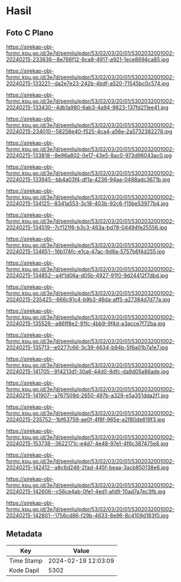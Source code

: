 # Hasil

## Foto C Plano

https://sirekap-obj-formc.kpu.go.id/3e7d/pemilu/pdpr/53/02/03/20/01/5302032001002-20240215-233636--8e766f12-8ca8-4917-a921-1ece8694ca85.jpg

https://sirekap-obj-formc.kpu.go.id/3e7d/pemilu/pdpr/53/02/03/20/01/5302032001002-20240215-133221--da2e7e23-242b-4bdf-a520-71545bc0c574.jpg

https://sirekap-obj-formc.kpu.go.id/3e7d/pemilu/pdpr/53/02/03/20/01/5302032001002-20240215-133430--4db1a980-6ab3-4a94-9823-137fd211ee41.jpg

https://sirekap-obj-formc.kpu.go.id/3e7d/pemilu/pdpr/53/02/03/20/01/5302032001002-20240215-234010--58258e40-f525-4ca4-a56e-2a5732382278.jpg

https://sirekap-obj-formc.kpu.go.id/3e7d/pemilu/pdpr/53/02/03/20/01/5302032001002-20240215-133818--8e96a802-0e17-43e5-8ac0-973d96043ac0.jpg

https://sirekap-obj-formc.kpu.go.id/3e7d/pemilu/pdpr/53/02/03/20/01/5302032001002-20240215-133945--bb4a03f4-df1a-4236-94aa-0488adc3671b.jpg

https://sirekap-obj-formc.kpu.go.id/3e7d/pemilu/pdpr/53/02/03/20/01/5302032001002-20240215-134125--8341a553-3c18-403b-92c6-f15be53977b4.jpg

https://sirekap-obj-formc.kpu.go.id/3e7d/pemilu/pdpr/53/02/03/20/01/5302032001002-20240215-134519--7cf121f6-b3c3-463a-bd78-04494fe25556.jpg

https://sirekap-obj-formc.kpu.go.id/3e7d/pemilu/pdpr/53/02/03/20/01/5302032001002-20240215-134651--16b174fc-e1ca-47ac-9d8a-5757b6f4d255.jpg

https://sirekap-obj-formc.kpu.go.id/3e7d/pemilu/pdpr/53/02/03/20/01/5302032001002-20240215-134852--a4f1d06a-d05b-4927-91f0-9d24412f7dbd.jpg

https://sirekap-obj-formc.kpu.go.id/3e7d/pemilu/pdpr/53/02/03/20/01/5302032001002-20240215-235425--666c91c4-b9b3-46da-aff5-a27384d7d77a.jpg

https://sirekap-obj-formc.kpu.go.id/3e7d/pemilu/pdpr/53/02/03/20/01/5302032001002-20240215-135526--a86ff8e2-91fc-4bb9-9f4d-a3acce7f72ba.jpg

https://sirekap-obj-formc.kpu.go.id/3e7d/pemilu/pdpr/53/02/03/20/01/5302032001002-20240215-135713--e0277c66-3c39-4634-b94b-5f6a01b7a1e7.jpg

https://sirekap-obj-formc.kpu.go.id/3e7d/pemilu/pdpr/53/02/03/20/01/5302032001002-20240215-141705--914213d1-30a6-44d0-8dfc-da9d05a86ade.jpg

https://sirekap-obj-formc.kpu.go.id/3e7d/pemilu/pdpr/53/02/03/20/01/5302032001002-20240215-141907--a767509d-2650-497b-a329-e5a351dda2f1.jpg

https://sirekap-obj-formc.kpu.go.id/3e7d/pemilu/pdpr/53/02/03/20/01/5302032001002-20240215-235752--1bf63759-ae0f-4f8f-965e-a2f80de819f3.jpg

https://sirekap-obj-formc.kpu.go.id/3e7d/pemilu/pdpr/53/02/03/20/01/5302032001002-20240215-153738--3622171c-e4d7-4e48-97e1-4f6c387475e8.jpg

https://sirekap-obj-formc.kpu.go.id/3e7d/pemilu/pdpr/53/02/03/20/01/5302032001002-20240215-142412--a8c6d246-2fad-445f-beaa-3acb850138e6.jpg

https://sirekap-obj-formc.kpu.go.id/3e7d/pemilu/pdpr/53/02/03/20/01/5302032001002-20240215-142606--c56ce4ab-0fe1-4ed1-afd9-10ad7a7ec3fb.jpg

https://sirekap-obj-formc.kpu.go.id/3e7d/pemilu/pdpr/53/02/03/20/01/5302032001002-20240215-142801--1756cd86-f29b-4633-8e96-8c4109d183f0.jpg


## Metadata

| Key        | Value               |
| ---------- | ------------------- |
| Time Stamp | 2024-02-19 12:03:09 |
| Kode Dapil | 5302                |



